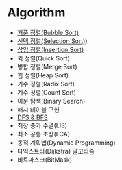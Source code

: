 # Algorithm

- [거품 정렬(Bubble Sort)](https://github.com/woorifisa/2023-CS-Study/blob/main/Algorithm/Bubble%20sort.md)
- [선택 정렬(Selection Sort)](https://github.com/woorifisa-member/2023-CS-Study/blob/main/Algorithm/Selection_sort.md))
- [삽입 정렬(Insertion Sort)](https://github.com/woorifisa-member/2023-CS-Study/blob/main/Algorithm/Insert%20sort.md)
- 퀵 정렬(Quick Sort)
- 병합 정렬(Merge Sort)
- 힙 정렬(Heap Sort)
- 기수 정렬(Radix Sort)
- 계수 정렬(Count Sort)
- 이분 탐색(Binary Search)
- 해시 테이블 구현
- [DFS & BFS](https://github.com/woorifisa-member/2023-CS-Study/blob/main/Algorithm/DFS%26BFS.md)
- 최장 증가 수열(LIS)
- 최소 공통 조상(LCA)
- 동적 계획법(Dynamic Programming)
- 다익스트라(Dijkstra) 알고리즘
- 비트마스크(BitMask)
